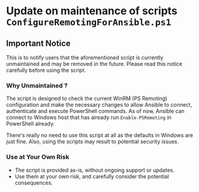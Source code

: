 # Update on maintenance of scripts `ConfigureRemotingForAnsible.ps1`

## Important Notice
This is to notify users that the aforementioned script is currently unmaintained and may be removed in the future. Please read this notice carefully before using the script.

### Why Unmaintained ?
The script is designed to check the current WinRM (PS Remoting) configuration and make the necessary changes to allow Ansible to connect, authenticate and execute PowerShell commands. As of now, Ansible can connect to Windows host that has already run `Enable-PSRemoting` in PowerShell already. 

There's really no need to use this script at all as the defaults in Windows are just fine. Also, using the scripts may result to potential security issues.


### Use at Your Own Risk
- The script is provided as-is, without ongoing support or updates.
- Use them at your own risk, and carefully consider the potential consequences. 